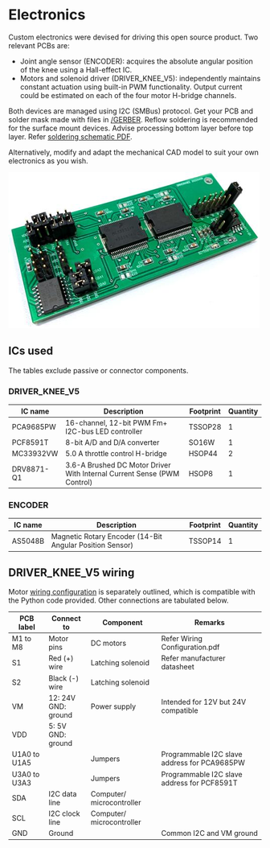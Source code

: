 # Electronics
Custom electronics were devised for driving this open source product. Two relevant PCBs are:
*	Joint angle sensor (ENCODER): acquires the absolute angular position of the knee using a Hall-effect IC.
*	Motors and solenoid driver (DRIVER_KNEE_V5): independently maintains constant actuation using built-in PWM functionality. Output current could be estimated on each of the four motor H-bridge channels.

Both devices are managed using I2C (SMBus) protocol. Get your PCB and solder mask made with files in [/GERBER](GERBER/). Reflow soldering is recommended for the surface mount devices. Advise processing bottom layer before top layer. Refer [soldering schematic PDF](Soldering%20Schematics.pdf).

Alternatively, modify and adapt the mechanical CAD model to suit your own electronics as you wish.

<img src="/assets/knee_PCB_iso_white_crop.jpg" alt="drawing"/>

## ICs used
The tables exclude passive or connector components.

### DRIVER_KNEE_V5
| IC name  | Description | Footprint | Quantity |
| ------------- | ------------- | - | - |
| PCA9685PW  | 16-channel, 12-bit PWM Fm+ I2C-bus LED controller  | TSSOP28 | 1 |
| PCF8591T  | 8-bit A/D and D/A converter  | SO16W | 1 |
| MC33932VW | 5.0 A throttle control H-bridge | HSOP44 | 2 |
| DRV8871-Q1 | 3.6-A Brushed DC Motor Driver With Internal Current Sense (PWM Control) | HSOP8 | 1 |
### ENCODER
| IC name  | Description | Footprint | Quantity |
| ------------- | ------------- | - | - |
| AS5048B  | Magnetic Rotary Encoder (14-Bit Angular Position Sensor) | TSSOP14 | 1 |

## DRIVER_KNEE_V5 wiring
Motor [wiring configuration](Wiring%20Configuration.pdf) is separately outlined, which is compatible with the Python code provided. Other connections are tabulated below.

| PCB label    | Connect to           | Component                 | Remarks                                      |
| ------------ | -------------------- | ------------------------- | -------------------------------------------- |
| M1 to M8     | Motor pins           | DC motors                 | Refer Wiring Configuration.pdf               |
| S1           | Red (+) wire         | Latching solenoid         | Refer manufacturer datasheet                 |
| S2           | Black (-) wire       | Latching solenoid         |                                              |
| VM           | 12: 24V<br>GND: ground | Power supply            | Intended for 12V but 24V compatible          |
| VDD          | 5: 5V<br>GND: ground |                           |                                              |
| U1A0 to U1A5 |                      | Jumpers                   | Programmable I2C slave address for PCA9685PW |
| U3A0 to U3A3 |                      | Jumpers                   | Programmable I2C slave address for PCF8591T  |
| SDA          | I2C data line        | Computer/ microcontroller |                                              |
| SCL          | I2C clock line       | Computer/ microcontroller |                                              |
| GND          | Ground               |                           | Common I2C and VM ground                     |

